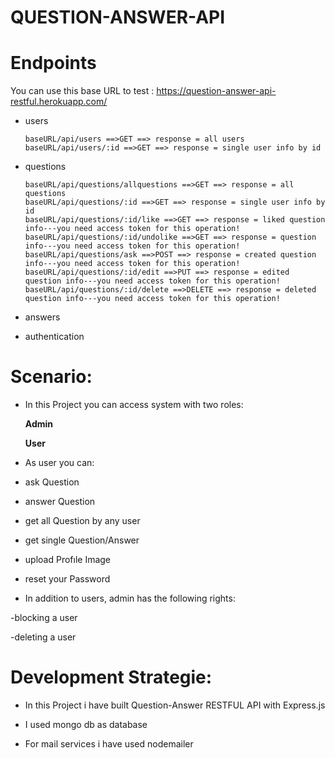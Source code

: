 # QUESTION-ANSWER-API

# Endpoints

You can use this base URL to test : https://question-answer-api-restful.herokuapp.com/
* users

      baseURL/api/users ==>GET ==> response = all users
      baseURL/api/users/:id ==>GET ==> response = single user info by id
       
* questions

      baseURL/api/questions/allquestions ==>GET ==> response = all questions
      baseURL/api/questions/:id ==>GET ==> response = single user info by id
      baseURL/api/questions/:id/like ==>GET ==> response = liked question info---you need access token for this operation!
      baseURL/api/questions/:id/undolike ==>GET ==> response = question info---you need access token for this operation!
      baseURL/api/questions/ask ==>POST ==> response = created question info---you need access token for this operation!
      baseURL/api/questions/:id/edit ==>PUT ==> response = edited question info---you need access token for this operation!
      baseURL/api/questions/:id/delete ==>DELETE ==> response = deleted question info---you need access token for this operation!
      
* answers

* authentication

# Scenario:

* In this Project you can access system with two roles:

     **Admin**
 
     **User**
 
 * As user you can:

 - ask Question
 
 - answer Question
 
 - get all Question by any user
 
 - get single Question/Answer
 
 - upload Profıle Image
 
 - reset your Password
 
 * In addition to users, admin has the following rights:
 
  -blocking a user
  
  -deleting a user
  
 

# Development Strategie:

* In this Project i have built Question-Answer RESTFUL API with Express.js

* I used mongo db as database

* For mail services i have used nodemailer




